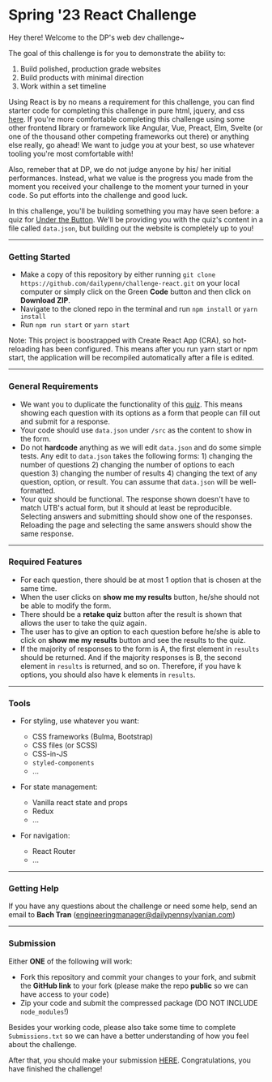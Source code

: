 # Spring '23 React Challenge

Hey there! Welcome to the DP's web dev challenge~

The goal of this challenge is for you to demonstrate the ability to:

1. Build polished, production grade websites
2. Build products with minimal direction
3. Work within a set timeline

Using React is by no means a requirement for this challenge, you can find starter code for completing this challenge in pure html, jquery, and css [here](https://github.com/dailypenn/challenge). If you're more comfortable completing this challenge using some other frontend library or framework like Angular, Vue, Preact, Elm, Svelte (or one of the thousand other competing frameworks out there) or anything else really, go ahead! We want to judge you at your best, so use whatever tooling you're most comfortable with!

Also, remeber that at DP, we do not judge anyone by his/ her initial performances. Instead, what we value is the progress you made from the moment you received your challenge to the moment your turned in your code. So put efforts into the challenge and good luck.

In this challenge, you'll be building something you may have seen before:
a quiz for [Under the Button](https://www.underthebutton.com/article/2020/01/parents-obligated-talk). We'll be providing you with the quiz's content in a file called `data.json`, but building out the website is completely up to you!

---

### Getting Started
- Make a copy of this repository by either running `git clone https://github.com/dailypenn/challenge-react.git` on your local computer or simply click on the Green **Code** button and then click on **Download ZIP**.
- Navigate to the cloned repo in the terminal and run `npm install` or `yarn install`
- Run `npm run start` or `yarn start`

Note: This project is boostrapped with Create React App (CRA), so hot-reloading has been configured. This means after you run yarn start or npm start, the application will be recompiled automatically after a file is edited. 

---

### General Requirements
- We want you to duplicate the functionality of this [quiz](https://www.underthebutton.com/article/2020/01/parents-obligated-talk). This means showing each question with its options as a form that people can fill out and submit for a response.
- Your code should use `data.json` under `/src` as the content to show in the form.
- Do not **hardcode** anything as we will edit `data.json` and do some simple tests. Any edit to `data.json` takes the following forms: 1) changing the number of questions 2) changing the number of options to each question 3) changing the number of results 4) changing the text of any question, option, or result. You can assume that `data.json` will be well-formatted.
- Your quiz should be functional. The response shown doesn't have to match UTB's actual form, but it should at least be reproducible. Selecting answers and submitting should show one of the responses. Reloading the page and selecting the same answers should show the same response. 

---

### Required Features
- For each question, there should be at most 1 option that is chosen at the same time.
- When the user clicks on **show me my results** button, he/she should not be able to modify the form.
- There should be a **retake quiz** button after the result is shown that allows the user to take the quiz again.
- The user has to give an option to each question before he/she is able to click on **show me my results** button and see the results to the quiz.
- If the majority of responses to the form is A, the first element in `results` should be returned. And if the majority responses is B, the second element in `results` is returned, and so on. Therefore, if you have k options, you should also have k elements in `results`.

---

### Tools
- For styling, use whatever you want:

  - CSS frameworks (Bulma, Bootstrap)
  - CSS files (or SCSS)
  - CSS-in-JS
  - `styled-components`
  - ...

- For state management:

  - Vanilla react state and props
  - Redux
  - ...

- For navigation:
  - React Router
  - ...

---

### Getting Help
If you have any questions about the challenge or need some help, send an email to **Bach Tran** (engineeringmanager@dailypennsylvanian.com)

---

### Submission
Either **ONE** of the following will work:
- Fork this repository and commit your changes to your fork, and submit the **GitHub link** to your fork (please make the repo **public** so we can have access to your code)
- Zip your code and submit the compressed package (DO NOT INCLUDE `node_modules`!)

Besides your working code, please also take some time to complete `Submissions.txt` so we can have a better understanding of how you feel about the challenge.

After that, you should make your submission [HERE](https://developers.thedp.com/apply). Congratulations, you have finished the challenge!
